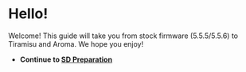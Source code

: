 # Hello!

Welcome! This guide will take you from stock firmware (5.5.5/5.5.6) to Tiramisu and Aroma. We hope you enjoy!
- **Continue to [SD Preparation](/sd)**